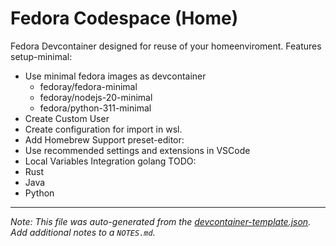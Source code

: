
# Fedora Codespace (Home)

Fedora Devcontainer designed for reuse of your homeenviroment.
Features 
  setup-minimal:
  - Use minimal fedora images as devcontainer
    - fedoray/fedora-minimal 
    - fedoray/nodejs-20-minimal
    - fedora/python-311-minimal
  - Create Custom User   
  - Create configuration for import in wsl.
  - Add Homebrew Support
  preset-editor:
  - Use recommended settings and extensions in VSCode
  - Local Variables Integration
  golang
TODO:
  - Rust
  - Java
  - Python
---

_Note: This file was auto-generated from the [devcontainer-template.json](https://github.com/coffedora/template/blob/main/src/init/devcontainer-template.json).  Add additional notes to a `NOTES.md`._
